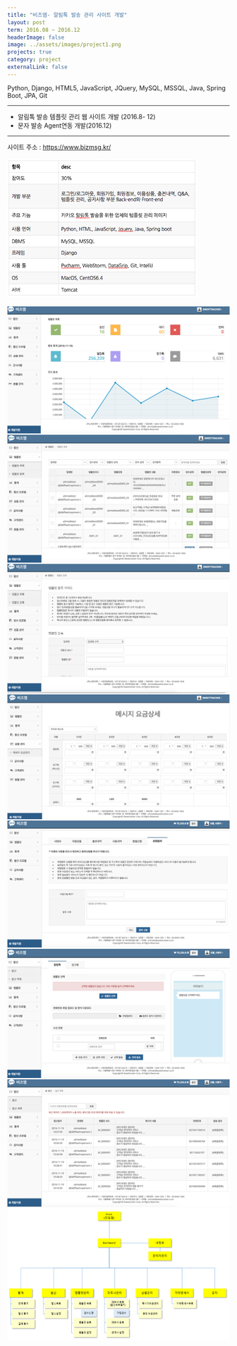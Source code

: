 ```yaml
---
title: "비즈엠- 알림톡 발송 관리 사이트 개발"
layout: post
term: 2016.08 ~ 2016.12
headerImage: false
image: ../assets/images/project1.png
projects: true
category: project
externalLink: false
---
```


Python, Django, HTML5, JavaScript, JQuery, MySQL, MSSQL, Java, Spring Boot, JPA, Git

---

- 알림톡 발송 템플릿 관리 웹 사이트 개발 (2016.8- 12)
- 문자 발송 Agent연동 개발(2016.12)

---

사이트 주소 : https://www.bizmsg.kr/
<br><br>
<img src="../assets/images/project1-0.png">
<br><br>
<img src="../assets/images/project1-1.png">
<img src="../assets/images/project1-2.png">
<img src="../assets/images/project1-3.png">
<img src="../assets/images/project1-4.png">
<img src="../assets/images/project1-5.png">
<img src="../assets/images/project1-6.png">
<img src="../assets/images/project1-7.png">
<img src="../assets/images/project1.png">